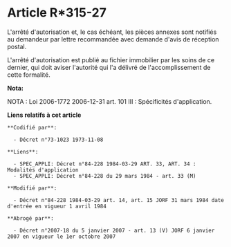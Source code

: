 # Article R*315-27

L'arrêté d'autorisation et, le cas échéant, les pièces annexes sont notifiés au demandeur par lettre recommandée avec demande
d'avis de réception postal.

L'arrêté d'autorisation est publié au fichier immobilier par les soins de ce dernier, qui doit aviser l'autorité qui l'a
délivré de l'accomplissement de cette formalité.

**Nota:**

NOTA : Loi 2006-1772 2006-12-31 art. 101 III : Spécificités d'application.

**Liens relatifs à cet article**

	**Codifié par**:

	  - Décret n°73-1023 1973-11-08

	**Liens**:

	  - SPEC_APPLI: Décret n°84-228 1984-03-29 ART. 33, ART. 34 : Modalités d'application
	  - SPEC_APPLI: Décret n°84-228 du 29 mars 1984 - art. 33 (M)

	**Modifié par**:

	  - Décret n°84-228 1984-03-29 art. 14, art. 15 JORF 31 mars 1984 date d'entrée en vigueur 1 avril 1984

	**Abrogé par**:

	  - Décret n°2007-18 du 5 janvier 2007 - art. 13 (V) JORF 6 janvier 2007 en vigueur le 1er octobre 2007
